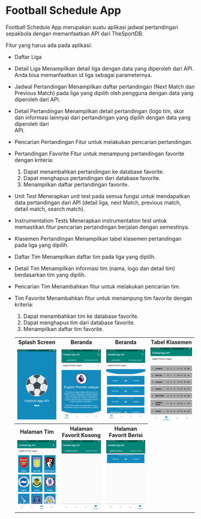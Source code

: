 # Football Schedule App

Football Schedule App merupakan suatu aplikasi jadwal pertandingan sepakbola dengan memanfaatkan API dari TheSportDB.

Fitur yang harus ada pada aplikasi:
- Daftar Liga
- Detail Liga
  Menampilkan detail liga dengan data yang diperoleh dari API. Anda bisa memanfaatkan id liga sebagai parameternya.
- Jadwal Pertandingan
  Menampilkan daftar pertandingan (Next Match dan Previous Match) pada liga yang dipilih oleh pengguna dengan data yang diperoleh dari 
  API.
- Detail Pertandingan
  Menampilkan detail pertandingan (logo tim, skor dan informasi lainnya) dari pertandingan yang dipilih dengan data yang diperoleh dari   
  API.
- Pencarian Pertandingan
  Fitur untuk melakukan pencarian pertandingan.
- Pertandingan Favorite
  Fitur untuk menampung pertandingan favorite dengan kriteria: 
  <ol type="1">
  <li>Dapat menambahkan pertandingan ke database favorite.</li>
  <li>Dapat menghapus pertandingan dari database favorite.</li>
  <li>Menampilkan daftar pertandingan favorite.</li>
  </ol>
- Unit Test
  Menerapkan unit test pada semua fungsi untuk mendapatkan data pertandingan dari API (detail liga, next Match, previous match, detail
  match, search match).
- Instrumentation Tests
  Menerapkan instrumentation test untuk memastikan fitur pencarian pertandingan berjalan dengan semestinya.
- Klasemen Pertandingan
  Menampilkan tabel klasemen pertandingan pada liga yang dipilih.
- Daftar Tim
  Menampilkan daftar tim pada liga yang dipilih.
- Detail Tim
  Menampilkan informasi tim (nama, logo dan detail tim) berdasarkan tim yang dipilih.
- Pencarian Tim
  Menambahkan fitur untuk melakukan pencarian tim.
- Tim Favorite
  Menambahkan fitur untuk menampung tim favorite dengan kriteria: 
  <ol type="1">
  <li>Dapat menambahkan tim ke database favorite.</li>
  <li>Dapat menghapus tim dari database favorite.</li>
  <li>Menampilkan daftar tim favorite.</li>
  </ol>
  
  <table>
  <tr align="center">
    <th>Splash Screen</th>
    <th>Beranda</th>
    <th>Beranda</th>
    <th>Tabel Klasemen</th>
  </tr>
  <tr>
    <td><img src="https://raw.githubusercontent.com/wahyuirgan/Football-Schedule-App/master/screenshoot/6.png" width="250"></td>
    <td><img src="https://raw.githubusercontent.com/wahyuirgan/Football-Schedule-App/master/screenshoot/4.png" width="250"></td>
    <td><img src="https://raw.githubusercontent.com/wahyuirgan/Football-Schedule-App/master/screenshoot/3.png" width="250"></td>
    <td><img src="https://raw.githubusercontent.com/wahyuirgan/Football-Schedule-App/master/screenshoot/7.png" width="250"></td>
  </tr>
  <tr align="center">
    <th>Halaman Tim</th>
    <th>Halaman Favorit Kosong</th>
    <th>Halaman Favorit Berisi</th>
  </tr>
  <tr>
    <td><img src="https://raw.githubusercontent.com/wahyuirgan/Football-Schedule-App/master/screenshoot/2.png" width="250"></td>
    <td><img src="https://raw.githubusercontent.com/wahyuirgan/Football-Schedule-App/master/screenshoot/5.png" width="250"></td>
    <td><img src="https://raw.githubusercontent.com/wahyuirgan/Football-Schedule-App/master/screenshoot/1.png" width="250"></td>
  </tr>
  </table>
